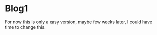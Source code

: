 # Blog1

For now this is only a easy version, maybe few weeks later, I could have time to change this.
